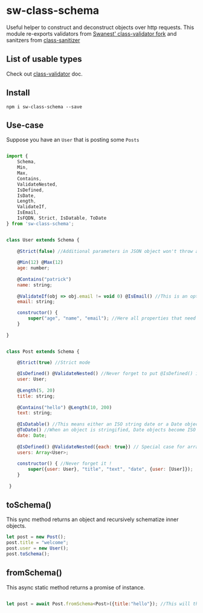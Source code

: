 # sw-class-schema

Useful helper to construct and deconstruct objects over http requests.
This module re-exports validators from [Swanest' class-validator fork](https://github.com/swanest/class-validator) and sanitzers from [class-sanitizer](https://github.com/pleerock/class-sanitizer/)

## List of usable types
Check out [class-validator](https://github.com/pleerock/class-validator) doc.

## Install

`npm i sw-class-schema --save`

## Use-case

Suppose you have an `User` that is posting some `Posts`

```js

import {
    Schema,
    Min,
    Max,
    Contains,
    ValidateNested,
    IsDefined,
    IsDate,
    Length,
    ValidateIf,
    IsEmail,
    IsFQDN, Strict, IsDatable, ToDate
} from 'sw-class-schema';


class User extends Schema { 
            
    @Strict(false) //Additional parameters in JSON object won't throw an error
    
    @Min(12) @Max(12)
    age: number;
    
    @Contains("patrick")
    name: string;
    
    @ValidateIf(obj => obj.email != void 0) @IsEmail() //This is an optional field
    email: string;

    constructor() {
        super("age", "name", "email"); //Here all properties that need to be constructed/deconstructed
    }
            
}


class Post extends Schema {

    @Strict(true) //Strict mode
    
    @IsDefined() @ValidateNested() //Never forget to put @IsDefined() if you use @ValidateNested()
    user: User;
    
    @Length(5, 20)
    title: string;
    
    @Contains("hello") @Length(10, 200)
    text: string;
    
    @IsDatable() //This means either an ISO string date or a Date object
    @ToDate() //When an object is stringified, Date objects become ISO strings, so to reconstruct, we use ToDate formatter 
    date: Date;
    
    @IsDefined() @ValidateNested({each: true}) // Special case for arrays, see super as well
    users: Array<User>;
    
    constructor() { //Never forget it !
        super({user: User}, "title", "text", "date", {user: [User]});
    }
    
 }

```


## toSchema()

This sync method returns an object and recursively schematize inner objects.

```js
let post = new Post();
post.title = "welcome";
post.user = new User();
post.toSchema();
```

## fromSchema()

This async static method returns a promise of instance.

```js

let post = await Post.fromSchema<Post>({title:"hello"}); //This will throw an error

```